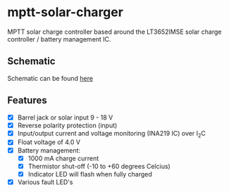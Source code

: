 # mptt-solar-charger
MPTT solar charge controller based around the LT3652IMSE solar charge controller / battery management IC.

## Schematic
Schematic can be found [here](/imgs/mptt-solar-charger.pdf)

## Features
- [x] Barrel jack or solar input 9 - 18 V
- [x] Reverse polarity protection (input)
- [x] Input/output current and voltage monitoring (INA219 IC) over I<sub>2</sub>C
- [x] Float voltage of 4.0 V
- [x] Battery management:
  - [x] 1000 mA charge current
  - [x] Thermistor shut-off (-10 to +60 degrees Celcius)
  - [x] Indicator LED will flash when fully charged
- [x] Various fault LED's
